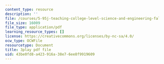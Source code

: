 ```yaml
---
content_type: resource
description: ''
file: /courses/5-95j-teaching-college-level-science-and-engineering-fall-2015/43be0fd8a423916a38e76ee8f9919609_n9uDbwgnSp0.pdf
file_size: 16009
file_type: application/pdf
learning_resource_types: []
license: https://creativecommons.org/licenses/by-nc-sa/4.0/
ocw_type: OCWFile
resourcetype: Document
title: 3play pdf file
uid: 43be0fd8-a423-916a-38e7-6ee8f9919609
---
```

